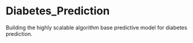 # Diabetes_Prediction
Building the highly scalable algorithm base predictive model for diabetes prediction.
